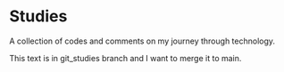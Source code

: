# Studies

A collection of codes and comments on my journey through technology.

This text is in git_studies branch and I want to merge it to main.